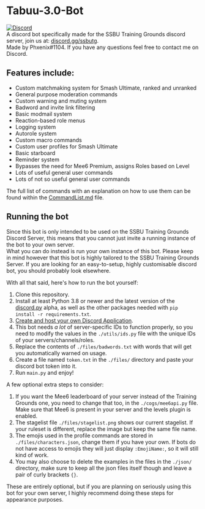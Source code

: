 # Tabuu-3.0-Bot  
[<img alt="Discord" src="https://img.shields.io/discord/739299507795132486?color=%235865F2&label=discord&logo=discord&logoColor=white">](https://discord.gg/ssbutg)  
A discord bot specifically made for the SSBU Training Grounds discord server, join us at: [discord.gg/ssbutg](https://discord.gg/ssbutg).  
Made by Phxenix#1104. If you have any questions feel free to contact me on Discord.

## Features include:
- Custom matchmaking system for Smash Ultimate, ranked and unranked
- General purpose moderation commands
- Custom warning and muting system
- Badword and invite link filtering
- Basic modmail system
- Reaction-based role menus
- Logging system
- Autorole system
- Custom macro commands
- Custom user profiles for Smash Ultimate
- Basic starboard
- Reminder system
- Bypasses the need for Mee6 Premium, assigns Roles based on Level
- Lots of useful general user commands
- Lots of not so useful general user commands

The full list of commands with an explanation on how to use them can be found within the [CommandList.md](https://github.com/phxenix-w/Tabuu-3.0-Bot/blob/main/CommandList.md) file.

##  Running the bot
Since this bot is only intended to be used on the SSBU Training Grounds Discord Server, this means that you cannot just invite a running instance of the bot to your own server.  
What you can do instead is run your own instance of this bot. Please keep in mind however that this bot is highly tailored to the SSBU Training Grounds Server. If you are looking for an easy-to-setup, highly customisable discord bot, you should probably look elsewhere.  

With all that said, here's how to run the bot yourself:  
1) Clone this repository.  
2) Install at least Python 3.8 or newer and the latest version of the [discord.py](https://github.com/Rapptz/discord.py) alpha, as well as the other packages needed with `pip install -r requirements.txt`.  
3) [Create and host your own Discord Application](https://discord.com/developers/applications).  
4) This bot needs *a lot* of server-specific IDs to function properly, so you need to modify the values in the `./utils/ids.py` file with the unique IDs of your servers/channels/roles.  
5) Replace the contents of `./files/badwords.txt` with words that will get you automatically warned on usage.  
6) Create a file named `token.txt` in the `./files/` directory and paste your discord bot token into it.  
7) Run `main.py` and enjoy!  

A few optional extra steps to consider:  
1) If you want the Mee6 leaderboard of your server instead of the Training Grounds one, you need to change that too, in the `./cogs/mee6api.py` file. Make sure that Mee6 is present in your server and the levels plugin is enabled.  
2) The stagelist file `./files/stagelist.png` shows our current stagelist. If your ruleset is different, replace the image but keep the same file name.  
3) The emojis used in the profile commands are stored in `./files/characters.json`, change them if you have your own. If bots do not have access to emojis they will just display `:EmojiName:`, so it will still kind of work.  
4) You may also choose to delete the examples in the files in the `./json/` directory, make sure to keep all the json files itself though and leave a pair of curly brackets `{}`.  

These are entirely optional, but if you are planning on seriously using this bot for your own server, I highly recommend doing these steps for appearance purposes.  